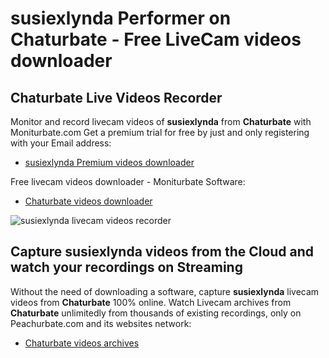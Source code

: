 # susiexlynda Performer on Chaturbate - Free LiveCam videos downloader

## Chaturbate Live Videos Recorder

Monitor and record livecam videos of **susiexlynda** from **Chaturbate** with Moniturbate.com
Get a premium trial for free by just and only registering with your Email address:
* [susiexlynda Premium videos downloader](https://moniturbate.com/request-demo-licence-key.html)

Free livecam videos downloader - Moniturbate Software:
* [Chaturbate videos downloader](https://moniturbate.com/moniturbate-download-software.html)

![susiexlynda livecam videos recorder](https://peachurnet.com/templates/moniturbate-software.png)


## Capture susiexlynda videos from the Cloud and watch your recordings on Streaming

Without the need of downloading a software, capture **susiexlynda** livecam videos from **Chaturbate** 100% online.
Watch Livecam archives from **Chaturbate** unlimitedly from thousands of existing recordings, only on Peachurbate.com and its websites network:
* [Chaturbate videos archives](https://peachurnet.com/)